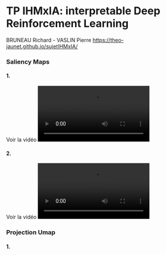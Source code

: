 # TP IHMxIA: interpretable Deep Reinforcement Learning
BRUNEAU Richard - VASLIN Pierre
https://theo-jaunet.github.io/sujetIHMxIA/
### Saliency Maps
#### 1.
Voir la vidéo ![vidéo-1](https://github.com/pi-aire/IHM-interpretDL/blob/main/src/video/videoQ1_1.mp4)

#### 2.

Voir la vidéo ![vidéo-2](https://github.com/pi-aire/IHM-interpretDL/blob/main/src/video/videoQ2_1.mp4)

### Projection Umap
#### 1.

